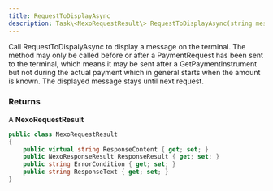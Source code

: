 ```yaml
---
title: RequestToDisplayAsync
description: Task\<NexoRequestResult\> RequestToDisplayAsync(string message)
---
```


Call RequestToDispalyAsync to display a message on the terminal. The method may only be called before or after a PaymentRequest has been sent to the terminal, which means it may be sent after a GetPaymentInstrument but not during the actual payment which in general starts when the amount is known.
The displayed message stays until next request.

### Returns

A **NexoRequestResult**

```c#
public class NexoRequestResult
{
    public virtual string ResponseContent { get; set; }
    public NexoResponseResult ResponseResult { get; set; }
    public string ErrorCondition { get; set; }
    public string ResponseText { get; set; }
}
```
